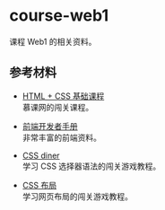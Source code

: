# course-web1
课程 Web1 的相关资料。


## 参考材料

- [HTML + CSS 基础课程](http://www.imooc.com/learn/9)  
  慕课网的闯关课程。
  
- [前端开发者手册](http://wiki.jikexueyuan.com/project/fedHandlebook/)  
  非常丰富的前端资料。
- [CSS diner](http://flukeout.github.io/)  
  学习 CSS 选择器语法的闯关游戏教程。
- [CSS 布局](http://zh.learnlayout.com/)  
  学习网页布局的闯关游戏教程。
